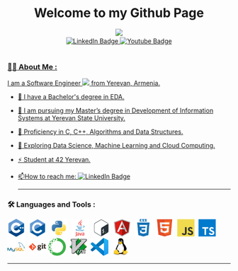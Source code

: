 
<div id="header" align="center">
  <h1>
    Welcome to my Github Page
  </h1>
  <img src="https://media2.giphy.com/media/VbnUQpnihPSIgIXuZv/giphy.webp?cid=ecf05e47f4w98l18kdx9venzhfuhn5cu76fjybs9kwjslaxg&rid=giphy.webp&ct=g" width="220"/>

</div>

<div id="badges" align="center">
  <a href="https://www.linkedin.com/in/grigori-verdyan/">
    <img src="https://img.shields.io/badge/LinkedIn-blue?style=for-the-badge&logo=linkedin&logoColor=white" alt="LinkedIn Badge"/>
  </a>
  <a href="https://www.facebook.com/grigori.verdyan13">
    <img src="https://img.shields.io/badge/Facebook-darkblue?style=for-the-badge&logo=facebook&logoColor=white" alt="Youtube Badge"/>
</div>
  
<div align="center">
  <img src="https://komarev.com/ghpvc/?username=grigverdyan&style=flat-square&color=blue" alt=""/>
</div>
  
### :man_technologist: About Me :
  I am a Software Engineer <img src="https://media.giphy.com/media/WUlplcMpOCEmTGBtBW/giphy.gif" width="30"> from Yerevan, Armenia.
  
- :telescope: I have a Bachelor's degree in EDA.

- :telescope: I am pursuing my Master’s degree in Development of Information Systems at Yerevan State University.

- :seedling: Proficiency in C, C++, Algorithms and Data Structures.

- :seedling: Exploring Data Science, Machine Learning and Cloud Computing.

- :zap: Student at 42 Yerevan.

- :mailbox:How to reach me:   <a href="https://www.linkedin.com/in/grigori-verdyan/">
    <img src="https://img.shields.io/badge/LinkedIn-blue?style=for-the-badge&logo=linkedin&logoColor=white" alt="LinkedIn Badge"/>
  </a>
  
  ---

### :hammer_and_wrench: Languages and Tools :
  
<div>
    <img src="https://github.com/devicons/devicon/blob/master/icons/cplusplus/cplusplus-original.svg" title="CPP" alt="CPP" width="40" height="40"/>&nbsp;
    <img src="https://github.com/devicons/devicon/blob/master/icons/c/c-original.svg" title="C" alt="C" width="40" height="40"/>&nbsp;
    <img src="https://github.com/devicons/devicon/blob/master/icons/python/python-original.svg" title="Python" alt="Python" width="40" height="40"/>&nbsp;
    <img src="https://github.com/devicons/devicon/blob/master/icons/java/java-original-wordmark.svg" title="Java" alt="Java" width="40" height="40"/>&nbsp;
    <img src="https://github.com/devicons/devicon/blob/master/icons/bash/bash-original.svg" title="bash" alt="bash" width="40" height="40"/>&nbsp;
    <img src="https://github.com/devicons/devicon/blob/master/icons/angularjs/angularjs-original.svg" title="Angular" alt="Angular" width="40" height="40"/>&nbsp;
    <img src="https://github.com/devicons/devicon/blob/master/icons/css3/css3-plain-wordmark.svg"  title="CSS3" alt="CSS" width="40" height="40"/>&nbsp;
    <img src="https://github.com/devicons/devicon/blob/master/icons/html5/html5-original.svg" title="HTML5" alt="HTML" width="40" height="40"/>&nbsp;
    <img src="https://github.com/devicons/devicon/blob/master/icons/javascript/javascript-original.svg" title="JavaScript" alt="JavaScript" width="40" height="40"/>&nbsp;
    <img src="https://github.com/devicons/devicon/blob/master/icons/typescript/typescript-original.svg" title="TypeScript" alt="TypeScript" width="40" height="40"/>&nbsp;
    <img src="https://github.com/devicons/devicon/blob/master/icons/mysql/mysql-original-wordmark.svg" title="MySQL"  alt="MySQL" width="40" height="40"/>&nbsp;
    <img src="https://github.com/devicons/devicon/blob/master/icons/git/git-original-wordmark.svg" title="Git" **alt="Git" width="40" height="40"/>
    <img src="https://github.com/devicons/devicon/blob/master/icons/anaconda/anaconda-original.svg" title="Anaconda" alt="Anaconda" width="40" height="40"/>&nbsp;
    <img src="https://github.com/devicons/devicon/blob/master/icons/vim/vim-original.svg" title="Vim" alt="Vim" width="40" height="40"/>&nbsp;
    <img src="https://github.com/devicons/devicon/blob/master/icons/vscode/vscode-original.svg" title="vsCode" alt="vsCode" width="40" height="40"/>&nbsp;
  <img src="https://github.com/devicons/devicon/blob/master/icons/linux/linux-original.svg" title="Linux" alt="Linux" width="40" height="40"/>&nbsp;
</div>
  
  ---

<!-- ### :fire: My Statistics : -->
 

<!-- snake game   
<p align="center">
  <a href="https://github.com/madebypixel02">
    <img src="https://raw.githubusercontent.com/madebypixel02/madebypixel02/output/github-contribution-grid-snake.svg">
  </a>
</p>
-->
